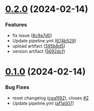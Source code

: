 # [0.2.0](https://github.com/luluhl2024/greetings-ci/compare/v0.1.0...v0.2.0) (2024-02-14)


### Features

* fix issue ([8c9a7d0](https://github.com/luluhl2024/greetings-ci/commit/8c9a7d041d9dd6748ea09462c95b81fb7eed33ae))
* Update pipeline.yml ([674b529](https://github.com/luluhl2024/greetings-ci/commit/674b52986165efdd6743e13406bc6bf995c4d587))
* upload artifact ([595b8d5](https://github.com/luluhl2024/greetings-ci/commit/595b8d5f7f9035cbde5bb36c0910dfad2badbc7f))
* version artifact ([5692dcf](https://github.com/luluhl2024/greetings-ci/commit/5692dcff852ee3c2c3cb5838bbc3e47589c49bbd))



# [0.1.0](https://github.com/luluhl2024/greetings-ci/compare/af1a0076dfc083ee18c450ef5994361991995fd9...v0.1.0) (2024-02-14)


### Bug Fixes

* reset changelog ([cea1f82](https://github.com/luluhl2024/greetings-ci/commit/cea1f826c0506bf5b17c8ad39df23d2c33fd06cb)), closes [#2](https://github.com/luluhl2024/greetings-ci/issues/2)
* Update pipeline.yml ([af1a007](https://github.com/luluhl2024/greetings-ci/commit/af1a0076dfc083ee18c450ef5994361991995fd9))



